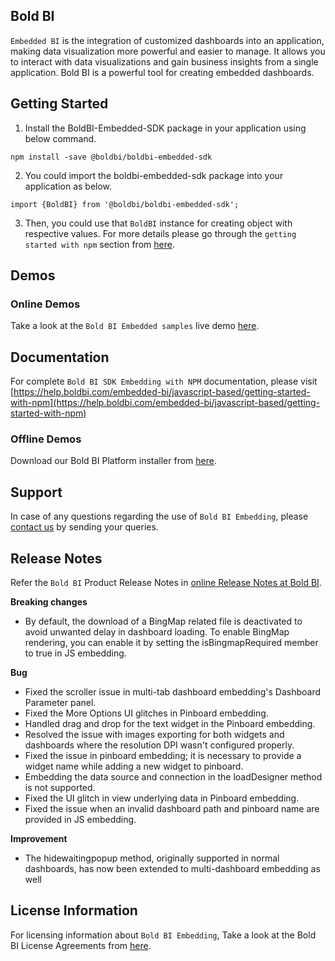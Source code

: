 ## Bold BI

`Embedded BI` is the integration of customized dashboards into an application, making data visualization more powerful and easier to manage. It allows you to interact with data visualizations and gain business insights from a single application. Bold BI is a powerful tool for creating embedded dashboards.

## Getting Started
1. Install the BoldBI-Embedded-SDK package in your application using below command.
```
npm install -save @boldbi/boldbi-embedded-sdk
```

2. You could import the boldbi-embedded-sdk package into your application as below.
```
import {BoldBI} from '@boldbi/boldbi-embedded-sdk';
```
3. Then, you could use that `BoldBI` instance for creating object with respective values. For more details please go through the `getting started with npm` section from [here](https://help.boldbi.com/embedded-bi/javascript-based/getting-started-with-npm/#create-bold-bi-instance).

## Demos

### Online Demos

Take a look at the `Bold BI Embedded samples` live demo [here](https://samples.boldbi.com/embed).

## Documentation

For complete `Bold BI SDK Embedding with NPM` documentation, please visit [https://help.boldbi.com/embedded-bi/javascript-based/getting-started-with-npm](https://help.boldbi.com/embedded-bi/javascript-based/getting-started-with-npm)

### Offline Demos

Download our Bold BI Platform installer from [here](https://www.boldbi.com/pricing/).

## Support

In case of any questions regarding the use of `Bold BI Embedding`, please [contact us](mailto:support@boldbi.com) by sending your queries.

## Release Notes

Refer the `Bold BI` Product Release Notes in [online Release Notes at Bold BI](https://www.boldbi.com/release-history/).


**Breaking changes**

* By default, the download of a BingMap related file is deactivated to avoid unwanted delay in dashboard loading. To enable BingMap rendering, you can enable it by setting the isBingmapRequired member to true in JS embedding.

**Bug**

* Fixed the scroller issue in multi-tab dashboard embedding's Dashboard Parameter panel.
* Fixed the More Options UI glitches in Pinboard embedding.
* Handled drag and drop for the text widget in the Pinboard embedding.
* Resolved the issue with images exporting for both widgets and dashboards  where the resolution DPI wasn't configured properly.
* Fixed the issue in pinboard embedding; it is necessary to provide a widget name while adding a new widget to pinboard.
* Embedding the data source and connection in the loadDesigner method is not supported.
* Fixed the UI glitch in view underlying data in Pinboard embedding.
* Fixed the issue when an invalid dashboard path and pinboard name are provided in JS embedding.

**Improvement**

* The hidewaitingpopup method, originally supported in normal dashboards, has now been extended to multi-dashboard embedding as well

## License Information

For licensing information about `Bold BI Embedding`, Take a look at the Bold BI License Agreements from [here](https://www.boldbi.com/terms-of-use).